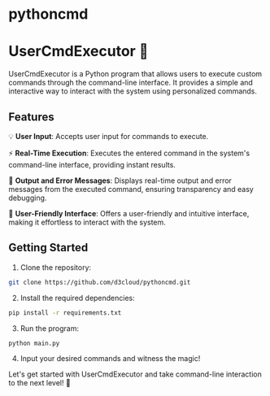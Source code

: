 # pythoncmd
# UserCmdExecutor 🚀

UserCmdExecutor is a Python program that allows users to execute custom commands through the command-line interface. It provides a simple and interactive way to interact with the system using personalized commands.

## Features

💡 **User Input**: Accepts user input for commands to execute.

⚡️ **Real-Time Execution**: Executes the entered command in the system's command-line interface, providing instant results.

📝 **Output and Error Messages**: Displays real-time output and error messages from the executed command, ensuring transparency and easy debugging.

🌟 **User-Friendly Interface**: Offers a user-friendly and intuitive interface, making it effortless to interact with the system.

## Getting Started

1. Clone the repository:

```bash
git clone https://github.com/d3cloud/pythoncmd.git
```

2. Install the required dependencies:

```bash
pip install -r requirements.txt
```

3. Run the program:

```bash
python main.py
```

4. Input your desired commands and witness the magic!



Let's get started with UserCmdExecutor and take command-line interaction to the next level! 🚀
